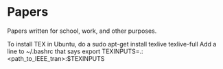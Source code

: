 Papers
======

Papers written for school, work, and other purposes.

To install TEX in Ubuntu, do a sudo apt-get install texlive texlive-full
Add a line to ~/.bashrc that says
export TEXINPUTS=.:<path_to_IEEE_tran>:$TEXINPUTS
